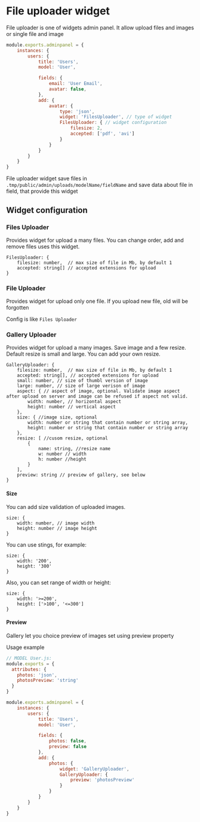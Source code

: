 # File uploader widget

File uploader is one of widgets admin panel. It allow upload files and images or single file and image

```javascript
module.exports.adminpanel = {
    instances: {
        users: {
            title: 'Users', 
            model: 'User', 

            fields: {
                email: 'User Email', 
                avatar: false,
            },
            add: {
                avatar: {
                    type: 'json',
                    widget: 'FilesUploader', // type of widget
                    FilesUploader: { // widget configuration
                        filesize: 2, 
                        accepted: ['pdf', 'avi']
                    }
                }         
            }
        }
    }
}
```

File uploader widget save files in `.tmp/public/admin/uploads/modelName/fieldName` and save data about file in field, that provide this widget

## Widget configuration

### Files Uploader
Provides widget for upload a many files. You can change order, add and remove files uses this widget. 
```metadata json
FilesUploader: { 
    filesize: number,  // max size of file in Mb, by default 1
    accepted: string[] // accepted extensions for upload
}
```

### File Uploader
Provides widget for upload only one file. If you upload new file, old will be forgotten

Config is like `Files Uploader `

### Gallery Uploader
Provides widget for upload a many images. Save image and a few resize. Default resize is small and large. You can add your own resize.

```metadata json
GalleryUploader: { 
    filesize: number,  // max size of file in Mb, by default 1
    accepted: string[], // accepted extensions for upload
    small: number, // size of thumbl version of image
    large: number, // size of large verison of image
    aspect: { // aspect of image, optional. Validate image aspect after upload on server and image can be refused if aspect not valid.
        width: number, // horizontal aspect
        height: number // vertical aspect
    },
    size: { //image size, optional
        width: number or string that contain number or string array,
        height: number or string that contain number or string array
    },
    resize: [ //cusom resize, optional
        {
            name: string, //resize name
            w: number // width 
            h: number //height
        }
    ],
    preview: string // preview of gallery, see below
}
```

#### Size

You can add size validation of uploaded images. 
```metadata json
size: {
    width: number, // image width
    height: number // image height
}
```

You can use stings, for example:
```metadata json
size: {
    width: '200',
    height: '300'
}
```

Also, you can set range of width or height:
```metadata json
size: {
    width: '>=200',
    height: ['>100', '<=300']
}
```

#### Preview
Gallery let you choice preview of images set using preview property

Usage example

```javascript
// MODEL User.js:
module.exports = {
  attributes: {
    photos: 'json',
    photosPreview: 'string'
  }
}
```

```javascript
module.exports.adminpanel = {
    instances: {
        users: {
            title: 'Users', 
            model: 'User', 

            fields: {
                photos: false,
                preview: false
            },
            add: {
                photos: {
                    widget: 'GalleryUploader',
                    GalleryUploader: {
                        preview: 'photosPreview'
                    }
                }
            }
        }
    }
}
```
